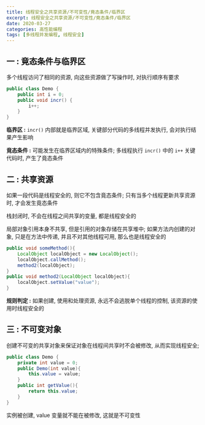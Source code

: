 ```yaml
---
title: 线程安全之共享资源/不可变性/竟态条件/临界区
excerpt: 线程安全之共享资源/不可变性/竟态条件/临界区
date: 2020-03-27
categories: 高性能编程
tags: [多线程并发编程, 线程安全]
---
```






## 一 : 竟态条件与临界区

多个线程访问了相同的资源, 向这些资源做了写操作时, 对执行顺序有要求

```java
public class Demo {
    public int i = 0;
    public void incr() {
        i++;
    }
}
```

**临界区 :** `incr()` 内部就是临界区域, 关键部分代码的多线程并发执行, 会对执行结果产生影响

**竟态条件 :** 可能发生在临界区域内的特殊条件; 多线程执行 `incr()` 中的 `i++` 关键代码时, 产生了竟态条件

## 二 : 共享资源

如果一段代码是线程安全的, 则它不包含竟态条件; 只有当多个线程更新共享资源时, 才会发生竟态条件

栈封闭时, 不会在线程之间共享的变量, 都是线程安全的

局部对象引用本身不共享, 但是引用的对象存储在共享堆中; 如果方法内创建的对象, 只是在方法中传递, 并且不对其他线程可用, 那么也是线程安全的

```java
public void someMethod(){
	LocalObject localObject = new LocalObject();
    localObject.callMethod();
    method2(localObject);
}
public void method2(LocalObject localObject){
    localObject.setValue("value");
}
```

**规则判定 :** 如果创建, 使用和处理资源, 永远不会逃脱单个线程的控制, 该资源的使用时线程安全的

## 三 : 不可变对象

创建不可变的共享对象来保证对象在线程间共享时不会被修改, 从而实现线程安全; 

```java
public class Demo {
    private int value = 0;
    public Demo(int value){
        this.value = value;
    }
    public int getValue(){
        return this.value;
    }
}
```

实例被创建, value 变量就不能在被修改, 这就是不可变性